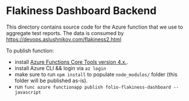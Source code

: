 # Flakiness Dashboard Backend

This directory contains source code for the Azure function that we use to aggregate test reports.
The data is consumed by https://devops.aslushnikov.com/flakiness2.html

To publish function:
- install [Azure Functions Core Tools version 4.x.](https://docs.microsoft.com/en-us/azure/azure-functions/functions-run-local?tabs=v4%2Cmacos%2Ccsharp%2Cportal%2Cbash#v2).
- install Azure CLI && login via `az login`
- make sure to run `npm install` to populate `node_modules/` folder (this folder will be published as-is).
- run `func azure functionapp publish folio-flakiness-dashboard --javascript`

